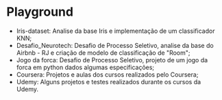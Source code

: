 # Playground

- Iris-dataset: Analise da base Iris e implementação de um classificador KNN;
- Desafio_Neurotech: Desafio de Processo Seletivo, analise da base do Airbnb - RJ e criação de modelo de classificação de "Room";
- Jogo da forca: Desafio de Processo Seletivo, projeto de um jogo da forca em python dados algumas especificações;
- Coursera: Projetos e aulas dos cursos realizados pelo Coursera;
- Udemy: Alguns projetos e testes realizados durante os cursos da Udemy.
